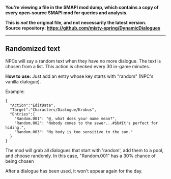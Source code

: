 **You're viewing a file in the SMAPI mod dump, which contains a copy of every open-source SMAPI mod
for queries and analysis.**

**This is _not_ the original file, and not necessarily the latest version.**  
**Source repository: https://github.com/misty-spring/DynamicDialogues**

----

## Randomized text

NPCs will say a random text when they have no more dialogue. The text is chosen from a list. This action is checked every 30 in-game minutes.

**How to use:** Just add an entry whose key starts with "random" (NPC's vanilla dialogue).

Example:


```
{
  "Action":"EditData",
  "Target":"Characters/Dialogue/Krobus",
  "Entries":{
    "Random.001": "@, what does your name mean?",
    "Random.002": "Nobody comes to the sewer...#$b#It's perfect for hiding.",
    "Random.003": "My body is too sensitive to the sun."
  }
}
```

The mod will grab all dialogues that start with 'random', add them to a pool, and choose randomly.
In this case, "Random.001" has a 30% chance of being chosen

After a dialogue has been used, it won't appear again for the day.
